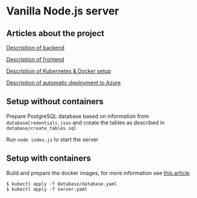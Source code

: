 # Vanilla Node.js server

## Articles about the project

[Description of backend](https://medium.com/pawel66556655/aa1a66fcb0b7/)

[Description of frontend](https://medium.com/pawel66556655/b87f87f73cf0/)

[Description of Kubernetes & Docker setup](https://medium.com/pawel66556655/b6d0ef9a29d9/)

[Description of automatic deployment to Azure](https://medium.com/@pawel66556655/creating-a-vanilla-node-js-rest-app-with-postgresql-aa1a66fcb0b7)


## Setup without containers

Prepare PostgreSQL database based on information from `databaseCredentials.json` and create the tables as described in `database/create_tables.sql`

Run `node index.js` to start the server

## Setup with containers

Build and prepare the docker images, for more information see [this article](https://medium.com/pawel66556655/b6d0ef9a29d9/).

```
$ kubectl apply -f database/database.yaml
$ kubectl apply -f server.yaml
```
